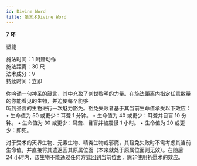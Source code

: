 ```yaml
---
id: Divine Word
title: 圣言术Divine Word
---
```


**7 环**

塑能

施法时间：1 附赠动作  
施法距离：30 尺  
法术成分：V  
持续时间：立即

你吟诵一句神圣的箴言，其中充盈了创世黎明的力量。在施法距离内指定任意数量的你能看见的生物，并迫使每个能够  
听到圣言的生物进行一次魅力豁免。豁免失败者基于其当前生命值承受以下效应：
• 生命值为 50 或更少：耳聋 1 分钟。
• 生命值为 40 或更少：耳聋并目盲 10 分钟。
• 生命值为 30 或更少：耳聋、目盲并被震慑 1 小时。
• 生命值为 20 或更少：即死。

对于受术的天界生物、元素生物、精类生物或邪魔，其豁免失败时不需考虑其当前生命值，并直接将其遣返回其原属位面（本来就处于原属位面则无效）。在随后 24 小时内，该生物不能通过任何方式回到当前位面，除非使用祈愿术的效应。
